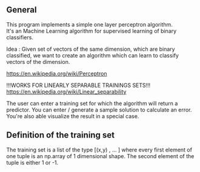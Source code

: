 ## General

This program implements a simple one layer perceptron algorithm.                    
It's an Machine Learning algorithm for supervised learning of binary classifiers.

Idea : Given set of vectors of the same dimension, which are binary classified, we want to create an algorithm
which can learn to classify vectors of the dimension.

https://en.wikipedia.org/wiki/Perceptron

!!!WORKS FOR LINEARLY SEPARABLE TRAININGS SETS!!!            
https://en.wikipedia.org/wiki/Linear_separability

The user can enter a training set for which the algorithm will return a predictor.
You can enter / generate a sample solution to calculate an error.
You're also able visualize the result in a special case.

## Definition of the training set
The training set is a list of the type [(x,y) , ... ] where every first element of one tuple is an np.array of 1 dimensional shape.
The second element of the tuple is either 1 or -1.











